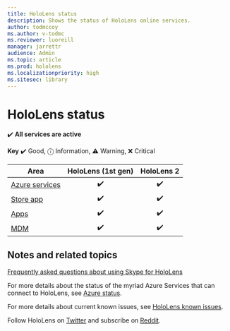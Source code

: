 ```yaml
---
title: HoloLens status
description: Shows the status of HoloLens online services. 
author: todmccoy
ms.author: v-todmc
ms.reviewer: luoreill
manager: jarrettr
audience: Admin
ms.topic: article
ms.prod: hololens
ms.localizationpriority: high
ms.sitesec: library
---
```


# HoloLens status

✔️ **All services are active**

**Key** ✔️ Good, ⓘ Information, ⚠ Warning, ❌ Critical

Area|HoloLens (1st gen)|HoloLens 2
----|:----:|:----:
[Azure services](https://status.azure.com/status)|✔️|✔️
[Store app](https://www.microsoft.com/store/collections/hlgettingstarted/hololens)|✔️|✔️
[Apps](https://www.microsoft.com/hololens/apps)|✔️|✔️
[MDM](https://docs.microsoft.com/hololens/hololens-enroll-mdm)|✔️|✔️

## Notes and related topics

[Frequently asked questions about using Skype for HoloLens](https://support.skype.com/faq/FA34641/frequently-asked-questions-about-using-skype-for-hololens)

For more details about the status of the myriad Azure Services that can connect to HoloLens, see [Azure status](https://azure.microsoft.com/status/).

For more details about current known issues, see [HoloLens known issues](hololens-known-issues.md).

Follow HoloLens on [Twitter](https://twitter.com/HoloLens) and subscribe on [Reddit](https://www.reddit.com/r/HoloLens/).
